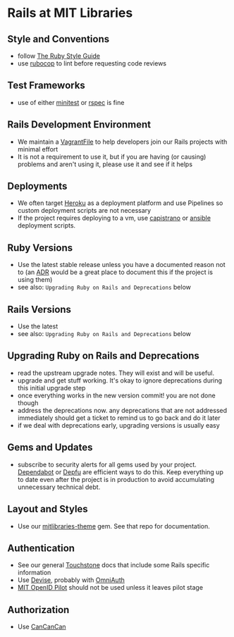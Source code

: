 # Rails at MIT Libraries

## Style and Conventions

- follow [The Ruby Style Guide](https://github.com/bbatsov/ruby-style-guide)
- use [rubocop](https://github.com/bbatsov/rubocop) to lint before requesting
  code reviews

## Test Frameworks

- use of either [minitest](https://github.com/seattlerb/minitest) or
  [rspec](https://github.com/rspec/rspec-rails) is fine

## Rails Development Environment

- We maintain a [VagrantFile](https://github.com/MITLibraries/mit_vagrant_dev)
  to help developers join our Rails projects with minimal effort
- It is not a requirement to use it, but if you are having (or causing)
  problems and aren't using it, please use it and see if it helps

## Deployments

- We often target [Heroku](/heroku) as a deployment platform and use Pipelines so custom
  deployment scripts are not necessary
- If the project requires deploying to a vm, use
  [capistrano](https://github.com/capistrano/capistrano) or
  [ansible](https://www.ansible.com) deployment scripts.

## Ruby Versions

- Use the latest stable release unless you have a documented reason not to
  (an [ADR](https://github.com/npryce/adr-tools) would be a great place to
  document this if the project is using them)
- see also: `Upgrading Ruby on Rails and Deprecations` below

## Rails Versions

- Use the latest
- see also: `Upgrading Ruby on Rails and Deprecations` below

## Upgrading Ruby on Rails and Deprecations

- read the upstream upgrade notes. They will exist and will be useful.
- upgrade and get stuff working. It's okay to ignore deprecations during this
  initial upgrade step
- once everything works in the new version commit! you are not done though
- address the deprecations now. any deprecations that are not addressed
  immediately should get a ticket to remind us to go back and do it later
- if we deal with deprecations early, upgrading versions is usually easy

## Gems and Updates

- subscribe to security alerts for all gems used by your project.
  [Dependabot](https://dependabot.com) or [Depfu](https://depfu.com) are
  efficient ways to do this. Keep everything up to date even after the project
  is in production to avoid accumulating unnecessary technical debt.

## Layout and Styles

- Use our [mitlibraries-theme](https://github.com/MITLibraries/mitlibraries-theme) gem. See that repo for documentation.

## Authentication

- See our general [Touchstone](/touchstone_saml) docs that include some
  Rails specific information
- Use [Devise](https://github.com/plataformatec/devise), probably with
  [OmniAuth](https://github.com/omniauth/omniauth)
- [MIT OpenID Pilot](https://oidc.mit.edu) should not be used unless it leaves pilot stage

## Authorization

- Use [CanCanCan](https://github.com/CanCanCommunity/cancancan)
